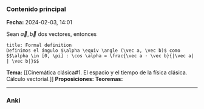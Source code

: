 ### Contenido principal

**Fecha:** 2024-02-03, 14:01

Sean $\vec a, \vec b$ dos vectores, entonces

```ad-formal
title: Formal definition
Definimos el ángulo $\alpha \equiv \angle (\vec a, \vec b)$ como
$$\alpha \in [0, \pi] : \cos \alpha = \frac{\vec a · \vec b}{|\vec a| | \vec b|}$$
```

**Tema:** [[Cinemática clásica#1. El espacio y el tiempo de la física clásica. Cálculo vectorial.]]
**Proposiciones:**
**Teoremas:**

---
### Anki
